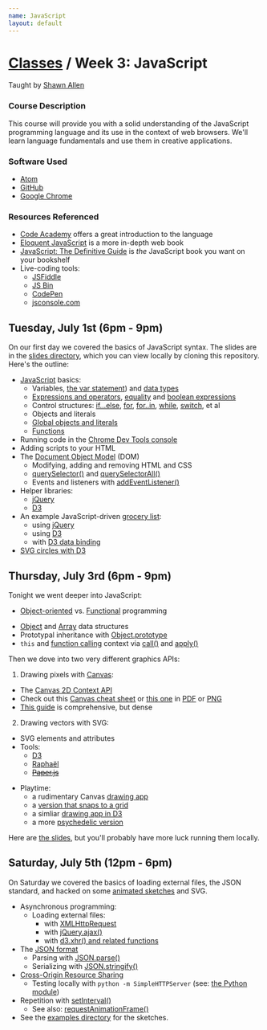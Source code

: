 ```yaml
---
name: JavaScript
layout: default
---
```


# [Classes](../) / Week 3: JavaScript

Taught by [Shawn Allen](/instructors/#shawn)

### Course Description
This course will provide you with a solid understanding of the JavaScript
programming language and its use in the context of web browsers. We'll learn
language fundamentals and use them in creative applications.

### Software Used
* [Atom](http://atom.io)
* [GitHub](https://github.com)
* [Google Chrome](https://www.google.com/chrome/browser/)

### Resources Referenced
* [Code Academy](http://www.codecademy.com/tracks/javascript) offers a great introduction to the language
* [Eloquent JavaScript](http://eloquentjavascript.net/contents.html) is a more in-depth web book
* [JavaScript: The Definitive Guide](http://www.amazon.com/gp/product/0596805527) is *the* JavaScript book you want on your bookshelf
* Live-coding tools:
  - [JSFiddle](http://jsfiddle.net)
  - [JS Bin](http://jsbin.com/)
  - [CodePen](http://codepen.io)
  - [jsconsole.com](http://jsconsole.com)

## Tuesday, July 1st (6pm - 9pm)
On our first day we covered the basics of JavaScript syntax. The slides are in the [slides directory](https://github.com/GrayAreaorg/Summer-Immersive-2014/blob/master/class_materials/wk3%20-%20JavaScript/slides/day1.html), which you can view locally by cloning this repository. Here's the outline:

* [JavaScript](http://docs.webplatform.org/wiki/javascript) basics:
  - Variables, [the var statement](https://developer.mozilla.org/en-US/docs/Web/JavaScript/Reference/Statements/var)) and [data types](https://developer.mozilla.org/en-US/docs/Web/JavaScript/Data_structures)
  - [Expressions and operators](https://developer.mozilla.org/en-US/docs/Web/JavaScript/Reference/Operators), [equality](https://developer.mozilla.org/en-US/docs/Web/JavaScript/Equality_comparisons_and_when_to_use_them) and [boolean expressions](https://developer.mozilla.org/en-US/docs/Web/JavaScript/Reference/Global_Objects/Boolean)
  - Control structures: [if...else](https://developer.mozilla.org/en-US/docs/Web/JavaScript/Reference/Statements/if...else), [for](https://developer.mozilla.org/en-US/docs/Web/JavaScript/Reference/Statements/for), [for..in](https://developer.mozilla.org/en-US/docs/Web/JavaScript/Reference/Statements/for...in), [while](https://developer.mozilla.org/en-US/docs/Web/JavaScript/Reference/Statements/while), [switch](https://developer.mozilla.org/en-US/docs/Web/JavaScript/Reference/Statements/switch), et al
  - Objects and literals
  - [Global objects and literals](https://developer.mozilla.org/en-US/docs/Web/JavaScript/Reference/Global_Objects)
  - [Functions](https://developer.mozilla.org/en-US/docs/Web/JavaScript/Reference/Statements/function)
* Running code in the [Chrome Dev Tools console](https://developer.chrome.com/devtools/docs/console)
* Adding scripts to your HTML
* The [Document Object Model](https://developer.mozilla.org/en-US/docs/Web/API/Document_Object_Model) (DOM)
  - Modifying, adding and removing HTML and CSS
  - [querySelector()](https://developer.mozilla.org/en-US/docs/Web/API/Element.querySelector) and [querySelectorAll()](https://developer.mozilla.org/en-US/docs/Web/API/Element.querySelectorAll)
  - Events and listeners with [addEventListener()](https://developer.mozilla.org/en-US/docs/Web/API/EventTarget.addEventListener)
* Helper libraries:
  - [jQuery](http://jquery.com)
  - [D3](http://d3js.org)
* An example JavaScript-driven [grocery list](http://jsfiddle.net/shawnbot/c9XXU/):
  - using [jQuery](http://jsfiddle.net/shawnbot/9qNAs/)
  - using [D3](http://jsfiddle.net/shawnbot/h6rB3/)
  - with [D3 data binding](http://jsfiddle.net/shawnbot/Q67Ht/)
* [SVG circles with D3](http://jsfiddle.net/shawnbot/x4PtT/)

## Thursday, July 3rd (6pm - 9pm)
Tonight we went deeper into JavaScript:

* [Object-oriented](http://en.wikipedia.org/wiki/Object-oriented_programming) vs. [Functional](http://en.wikipedia.org/wiki/Functional_programming) programming
- [Object](https://developer.mozilla.org/en-US/docs/Web/JavaScript/Reference/Global_Objects/Object) and [Array](https://developer.mozilla.org/en-US/docs/Web/JavaScript/Reference/Global_Objects/Array) data structures
- Prototypal inheritance with [Object.prototype](https://developer.mozilla.org/en-US/docs/Web/JavaScript/Reference/Global_Objects/Object/prototype)
- `this` and [function calling](https://developer.mozilla.org/en-US/docs/Web/JavaScript/Guide/Functions) context via [call()](https://developer.mozilla.org/en-US/docs/Web/JavaScript/Reference/Global_Objects/Function/call) and [apply()](https://developer.mozilla.org/en-US/docs/Web/JavaScript/Reference/Global_Objects/Function/apply)

Then we dove into two very different graphics APIs:

1. Drawing pixels with [Canvas](http://diveintohtml5.info/canvas.html):
  - The [Canvas 2D Context API](https://developer.mozilla.org/en-US/docs/Web/API/CanvasRenderingContext2D)
  - Check out this [Canvas cheat sheet](http://cheatsheetworld.com/programming/html5-canvas-cheat-sheet/) or [this one](http://blog.nihilogic.dk/2009/02/html5-canvas-cheat-sheet.html) in [PDF](http://www.nihilogic.dk/labs/canvas_sheet/HTML5_Canvas_Cheat_Sheet.pdf) or [PNG](http://www.nihilogic.dk/labs/canvas_sheet/HTML5_Canvas_Cheat_Sheet.png)
  - [This guide](http://bucephalus.org/text/CanvasHandbook/CanvasHandbook.html) is comprehensive, but dense
2. Drawing vectors with SVG:
  - SVG elements and attributes
  - Tools:
    - [D3](http://d3js.org)
    - [Raphaël](http://raphaeljs.com/)
    - ~~[Paper.js](http://paperjs.org/)~~
* Playtime:
  - a rudimentary Canvas [drawing app](http://jsfiddle.net/shawnbot/BNHx5/1/)
  - a [version that snaps to a grid](http://jsfiddle.net/shawnbot/BNHx5/2/)
  - a simliar [drawing app in D3](http://jsfiddle.net/shawnbot/KF7P7/)
  - a more [psychedelic version](http://jsfiddle.net/shawnbot/KF7P7/8/)

Here are [the slides](https://github.com/GrayAreaorg/Summer-Immersive-2014/blob/master/class_materials/wk3%20-%20JavaScript/slides/day2.html), but you'll probably have more luck running them locally.
  

## Saturday, July 5th (12pm - 6pm)
On Saturday we covered the basics of loading external files, the JSON standard, and hacked on some [animated sketches](examples/) and SVG.

* Asynchronous programming:
  - Loading external files:
    * with [XMLHttpRequest](https://developer.mozilla.org/en-US/docs/Web/API/XMLHttpRequest)
    * with [jQuery.ajax()](http://api.jquery.com/jquery.ajax/)
    * with [d3.xhr() and related functions](https://github.com/mbostock/d3/wiki/Requests)
* The [JSON format](http://en.wikipedia.org/wiki/JSON)
  - Parsing with [JSON.parse()](https://developer.mozilla.org/en-US/docs/Web/JavaScript/Reference/Global_Objects/JSON/parse)
  - Serializing with [JSON.stringify()](https://developer.mozilla.org/en-US/docs/Web/JavaScript/Reference/Global_Objects/JSON/stringify)
* [Cross-Origin Resource Sharing](https://developer.mozilla.org/en-US/docs/Web/HTTP/Access_control_CORS)
  - Testing locally with `python -m SimpleHTTPServer` (see: [the Python module](http://effbot.org/librarybook/simplehttpserver.htm))
* Repetition with [setInterval()](https://developer.mozilla.org/en/docs/Web/API/window.setInterval)
  - See also: [requestAnimationFrame()](https://developer.mozilla.org/en-US/docs/Web/API/window.requestAnimationFrame)
* See the [examples directory](examples/) for the sketches.
  
